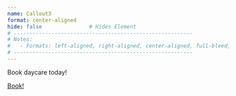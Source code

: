```yaml
---
name: Callout3
format: center-aligned
hide: false               # Hides Element
# ---------------------------------------------------------
# Notes:
#   - Formats: left-aligned, right-aligned, center-aligned, full-bleed, big-numbers
# ---------------------------------------------------------
---
```


<section>

Book daycare today!

<a href="/#get-started" class="callout-cta">Book!</a>

</section>



